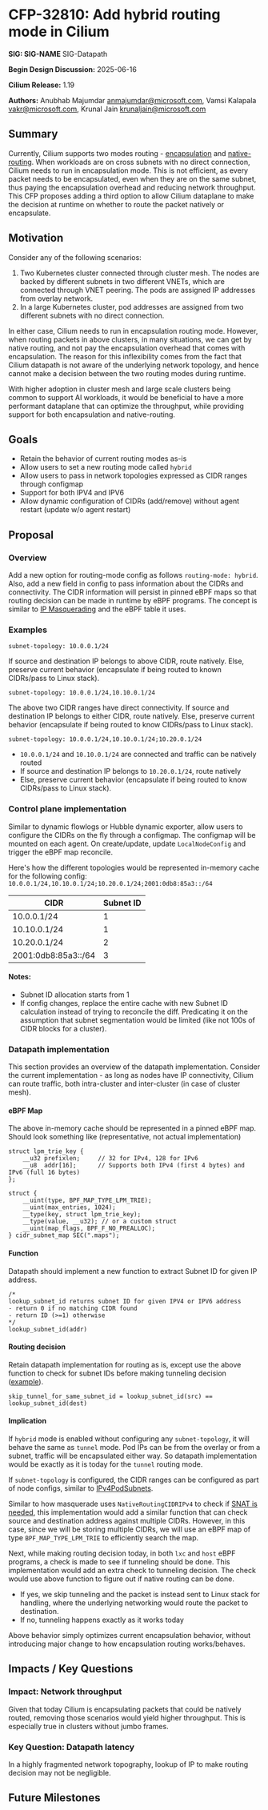 # CFP-32810: Add hybrid routing mode in Cilium

**SIG: SIG-NAME** SIG-Datapath

**Begin Design Discussion:** 2025-06-16

**Cilium Release:** 1.19

**Authors:** Anubhab Majumdar <anmajumdar@microsoft.com>, Vamsi Kalapala <vakr@microsoft.com>, Krunal Jain <krunaljain@microsoft.com>

## Summary

Currently, Cilium supports two modes routing - [encapsulation](https://docs.cilium.io/en/stable/network/concepts/routing/#encapsulation) and [native-routing](https://docs.cilium.io/en/stable/network/concepts/routing/#native-routing). When workloads are on cross subnets with no direct connection, Cilium needs to run in encapsulation mode. This is not efficient, as every packet needs to be encapsulated, even when they are on the same subnet, thus paying the encapsulation overhead and reducing network throughput. This CFP proposes adding a third option to allow Cilium dataplane to make the decision at runtime on whether to route the packet natively or encapsulate.

## Motivation

Consider any of the following scenarios:

1. Two Kubernetes cluster connected through cluster mesh. The nodes are backed by different subnets in two different VNETs, which are connected through VNET peering. The pods are assigned IP addresses from overlay network.
2. In a large Kubernetes cluster, pod addresses are assigned from two different subnets with no direct connection.

In either case, Cilium needs to run in encapsulation routing mode. However, when routing packets in above clusters, in many situations, we can get by native routing, and not pay the encapsulation overhead that comes with encapsulation. The reason for this inflexibility comes from the fact that Cilium datapath is not aware of the underlying network topology, and hence cannot make a decision between the two routing modes during runtime.

With higher adoption in cluster mesh and large scale clusters being common to support AI workloads, it would be beneficial to have a more performant dataplane that can optimize the throughput, while providing support for both encapsulation and native-routing.

## Goals

* Retain the behavior of current routing modes as-is
* Allow users to set a new routing mode called `hybrid`
* Allow users to pass in network topologies expressed as CIDR ranges through configmap
* Support for both IPV4 and IPV6
* Allow dynamic configuration of CIDRs (add/remove) without agent restart (update w/o agent restart)

## Proposal

### Overview

Add a new option for routing-mode config as follows `routing-mode: hybrid`. Also, add a new field in config to pass information about the CIDRs and connectivity. The CIDR information will persist in pinned eBPF maps so that routing decision can be made in runtime by eBPF programs. The concept is similar to [IP Masquerading](https://docs.cilium.io/en/stable/network/concepts/masquerading/#ebpf-based) and the eBPF table it uses.

### Examples

```
subnet-topology: 10.0.0.1/24
```

If source and destination IP belongs to above CIDR, route natively. Else, preserve current behavior (encapsulate if being routed to known CIDRs/pass to Linux stack).

```
subnet-topology: 10.0.0.1/24,10.10.0.1/24
```

The above two CIDR ranges have direct connectivity. If source and destination IP belongs to either CIDR, route natively. Else, preserve current behavior (encapsulate if being routed to know CIDRs/pass to Linux stack).
```
subnet-topology: 10.0.0.1/24,10.10.0.1/24;10.20.0.1/24
```

* `10.0.0.1/24` and `10.10.0.1/24` are connected and traffic can be natively routed
* If source and destination IP belongs to `10.20.0.1/24`, route natively
* Else, preserve current behavior (encapsulate if being routed to know CIDRs/pass to Linux stack).

### Control plane implementation

Similar to dynamic flowlogs or Hubble dynamic exporter, allow users to configure the CIDRs on the fly through a configmap. The configmap will be mounted on each agent. On create/update, update `LocalNodeConfig` and trigger the eBPF map reconcile.

Here's how the different topologies would be represented in-memory cache for the following config: `10.0.0.1/24,10.10.0.1/24;10.20.0.1/24;2001:0db8:85a3::/64`

| CIDR | Subnet ID |
|------|-----------|
| 10.0.0.1/24 | 1  |
| 10.10.0.1/24 | 1 |
| 10.20.0.1/24 | 2 |
| 2001:0db8:85a3::/64 | 3 |

#### Notes:

- Subnet ID allocation starts from 1
- If config changes, replace the entire cache with new Subnet ID calculation instead of trying to reconcile the diff. Predicating it on the assumption that subnet segmentation would be limited (like not 100s of CIDR blocks for a cluster).

### Datapath implementation

This section provides an overview of the datapath implementation. Consider the current implementation - as long as nodes have IP connectivity, Cilium can route traffic, both intra-cluster and inter-cluster (in case of cluster mesh). 

#### eBPF Map

The above in-memory cache should be represented in a pinned eBPF map. Should look something like (representative, not actual implementation)

```
struct lpm_trie_key {
    __u32 prefixlen;     // 32 for IPv4, 128 for IPv6
    __u8  addr[16];      // Supports both IPv4 (first 4 bytes) and IPv6 (full 16 bytes)
};

struct {
    __uint(type, BPF_MAP_TYPE_LPM_TRIE);
    __uint(max_entries, 1024);
    __type(key, struct lpm_trie_key);
    __type(value, __u32); // or a custom struct
    __uint(map_flags, BPF_F_NO_PREALLOC);
} cidr_subnet_map SEC(".maps");
```

#### Function

Datapath should implement a new function to extract Subnet ID for given IP address.

```
/*
lookup_subnet_id returns subnet ID for given IPV4 or IPV6 address
- return 0 if no matching CIDR found
- return ID (>=1) otherwise
*/
lookup_subnet_id(addr)
```

#### Routing decision

Retain datapath implementation for routing as is, except use the above function to check for subnet IDs before making tunneling decision ([example](https://github.com/cilium/cilium/blob/a84cacd7d639ba16d90f707c91c2cbfd4010bf6c/bpf/bpf_lxc.c#L718)).

`skip_tunnel_for_same_subnet_id = lookup_subnet_id(src) == lookup_subnet_id(dest)`

#### Implication

If `hybrid` mode is enabled without configuring any `subnet-topology`, it will behave the same as `tunnel` mode. Pod IPs can be from the overlay or from a subnet, traffic will be encapsulated either way. So datapath implementation would be exactly as it is today for the `tunnel` routing mode.

If `subnet-topology` is configured, the CIDR ranges can be configured as part of node configs, similar to [IPv4PodSubnets](https://github.com/cilium/cilium/blob/f78aca7b5dff52e6d07723f6577dd0d3f913fea6/pkg/datapath/types/node.go#L177).

Similar to how masquerade uses `NativeRoutingCIDRIPv4` to check if [SNAT is needed](https://github.com/cilium/cilium/blob/f78aca7b5dff52e6d07723f6577dd0d3f913fea6/bpf/lib/nat.h#L713), this implementation would add a similar function that can check source and destination address against multiple CIDRs. However, in this case, since we will be storing multiple CIDRs, we will use an eBPF map of type `BPF_MAP_TYPE_LPM_TRIE` to efficiently search the map. 

Next, while making routing decision today, in both `lxc` and `host` eBPF programs, a check is made to see if tunneling should be done. This implementation would add an extra check to tunneling decision. The check would use above function to figure out if native routing can be done. 
- If yes, we skip tunneling and the packet is instead sent to Linux stack for handling, where the underlying networking would route the packet to destination. 
- If no, tunneling happens exactly as it works today 

Above behavior simply optimizes current encapsulation behavior, without introducing major change to how encapsulation routing works/behaves. 

## Impacts / Key Questions

### Impact: Network throughput

Given that today Cilium is encapsulating packets that could be natively routed, removing those scenarios would yield higher throughput. This is especially true in clusters without jumbo frames.

### Key Question: Datapath latency

In a highly fragmented network topography, lookup of IP to make routing decision may not be negligible.

## Future Milestones
